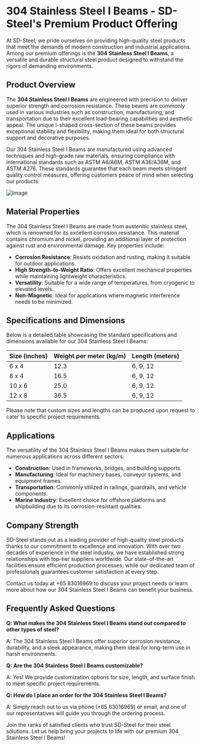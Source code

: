 # 304 Stainless Steel I Beams - SD-Steel's Premium Product Offering

At SD-Steel, we pride ourselves on providing high-quality steel products that meet the demands of modern construction and industrial applications. Among our premium offerings is the **304 Stainless Steel I Beams**, a versatile and durable structural steel product designed to withstand the rigors of demanding environments.

## Product Overview

The **304 Stainless Steel I Beams** are engineered with precision to deliver superior strength and corrosion resistance. These beams are commonly used in various industries such as construction, manufacturing, and transportation due to their excellent load-bearing capabilities and aesthetic appeal. The unique I-shaped cross-section of these beams provides exceptional stability and flexibility, making them ideal for both structural support and decorative purposes.

Our 304 Stainless Steel I Beams are manufactured using advanced techniques and high-grade raw materials, ensuring compliance with international standards such as ASTM A6/A6M, ASTM A36/A36M, and ASTM A276. These standards guarantee that each beam meets stringent quality control measures, offering customers peace of mind when selecting our products.

![Image](https://github.com/user-attachments/assets/2567258e-e124-4816-932d-1809bd27ef0b)

## Material Properties

The 304 Stainless Steel I Beams are made from austenitic stainless steel, which is renowned for its excellent corrosion resistance. This material contains chromium and nickel, providing an additional layer of protection against rust and environmental damage. Key properties include:

- **Corrosion Resistance**: Resists oxidation and rusting, making it suitable for outdoor applications.
- **High Strength-to-Weight Ratio**: Offers excellent mechanical properties while maintaining lightweight characteristics.
- **Versatility**: Suitable for a wide range of temperatures, from cryogenic to elevated levels.
- **Non-Magnetic**: Ideal for applications where magnetic interference needs to be minimized.

## Specifications and Dimensions

Below is a detailed table showcasing the standard specifications and dimensions available for our 304 Stainless Steel I Beams:

| Size (inches) | Weight per meter (kg/m) | Length (meters) |
|---------------|-------------------------|-----------------|
| 6 x 4         | 12.3                    | 6, 9, 12        |
| 8 x 4         | 16.5                    | 6, 9, 12        |
| 10 x 6        | 25.0                    | 6, 9, 12        |
| 12 x 8        | 36.5                    | 6, 9, 12        |

Please note that custom sizes and lengths can be produced upon request to cater to specific project requirements.

## Applications

The versatility of the 304 Stainless Steel I Beams makes them suitable for numerous applications across different sectors:

- **Construction**: Used in frameworks, bridges, and building supports.
- **Manufacturing**: Ideal for machinery bases, conveyor systems, and equipment frames.
- **Transportation**: Commonly utilized in railings, guardrails, and vehicle components.
- **Marine Industry**: Excellent choice for offshore platforms and shipbuilding due to its corrosion-resistant qualities.

## Company Strength

SD-Steel stands out as a leading provider of high-quality steel products thanks to our commitment to excellence and innovation. With over two decades of experience in the steel industry, we have established strong relationships with top-tier suppliers worldwide. Our state-of-the-art facilities ensure efficient production processes, while our dedicated team of professionals guarantees customer satisfaction at every step.

Contact us today at +65 83016969 to discuss your project needs or learn more about how our 304 Stainless Steel I Beams can benefit your business.

## Frequently Asked Questions

**Q: What makes the 304 Stainless Steel I Beams stand out compared to other types of steel?**

A: The 304 Stainless Steel I Beams offer superior corrosion resistance, durability, and a sleek appearance, making them ideal for long-term use in harsh environments.

**Q: Are the 304 Stainless Steel I Beams customizable?**

A: Yes! We provide customization options for size, length, and surface finish to meet specific project requirements.

**Q: How do I place an order for the 304 Stainless Steel I Beams?**

A: Simply reach out to us via phone (+65 83016969) or email, and one of our representatives will guide you through the ordering process.

Join the ranks of satisfied clients who trust SD-Steel for their steel solutions. Let us help bring your projects to life with our premium 304 Stainless Steel I Beams!
